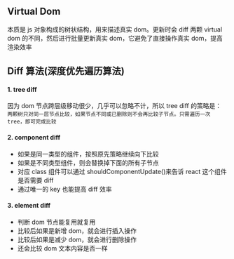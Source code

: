 ## Virtual Dom

本质是 js 对象构成的树状结构，用来描述真实 dom。更新时会 diff 两颗 virtual dom 的不同，然后进行批量更新真实 dom，它避免了直接操作真实 dom，提高渲染效率

## Diff 算法(深度优先遍历算法)

#### 1. tree diff

因为 dom 节点跨层级移动很少，几乎可以忽略不计，所以 tree diff 的策略是： `两颗树只对同一层节点比较，如果节点不同或已删除则不会再比较子节点。只需遍历一次tree，即可完成比较`

#### 2. component diff

- 如果是同一类型的组件，按照原先策略继续向下比较
- 如果是不同类型组件，则会替换掉下面的所有子节点
- 对应 class 组件可以通过 shouldComponentUpdate()来告诉 react 这个组件是否需要 diff
- 通过唯一的 key 也能提高 diff 效率

#### 3. element diff

- 判断 dom 节点能复用就复用
- 比较后如果是新增 dom，就会进行插入操作
- 比较后如果是减少 dom，就会进行删除操作
- 还会比较 dom 文本内容是否一样
